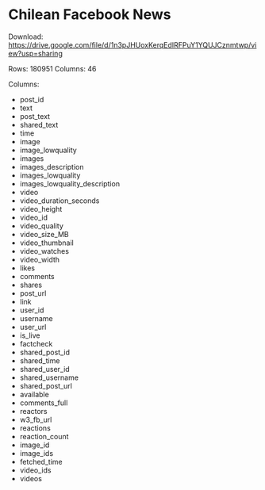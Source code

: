 # Chilean Facebook News

Download: https://drive.google.com/file/d/1n3pJHUoxKerqEdIRFPuY1YQUJCznmtwp/view?usp=sharing

Rows: 180951
Columns: 46

Columns:
* post_id
* text
* post_text
* shared_text
* time
* image
* image_lowquality
* images
* images_description
* images_lowquality
* images_lowquality_description
* video
* video_duration_seconds
* video_height
* video_id
* video_quality
* video_size_MB
* video_thumbnail
* video_watches
* video_width
* likes
* comments
* shares
* post_url
* link
* user_id
* username
* user_url
* is_live
* factcheck
* shared_post_id
* shared_time
* shared_user_id
* shared_username
* shared_post_url
* available
* comments_full
* reactors
* w3_fb_url
* reactions
* reaction_count
* image_id
* image_ids
* fetched_time
* video_ids
* videos

